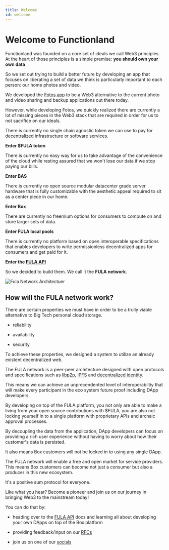 ```yaml
---
title: Welcome
id: welcome
---
```

# Welcome to Functionland

Functionland was founded on a core set of ideals we call Web3 principles.  At the heart of those principles is a simple premise: <b>you should own your own data</b>

So we set out trying to build a better future by developing an app that focuses on liberating a set of data we think is particularly important to each person: our home photos and video.

We developed the [Fotos app](https://github.com/functionland/fotos) to be a Web3 alternative to the current photo and video sharing and backup applications out there today.

However, while developing Fotos, we quickly realized there are currently a lot of missing pieces in the Web3 stack that are required in order for us to not sacrifice on our ideals.

There is currently no single chain agnostic token we can use to pay for decentralized infrastructure or software services.

**Enter $FULA token**

There is currently no easy way for us to take advantage of the convenience of the cloud while resting assured that we won't lose our data if we stop paying our bills.

**Enter BAS**

There is currently no open source modular datacenter grade server hardware that is fully customizable with the aesthetic appeal required to sit as a center piece in our home.

**Enter Box**

There are currently no freemium options for consumers to compute on and store larger sets of data.

**Enter FULA local pools**

There is currently no platform based on open interoperable specifications that enables developers to write permissionless decentralized apps for consumers and get paid for it.

**Enter the [FULA API](./api-intro)**

So we decided to build them.  We call it the **FULA network**.

![Fula Network Architectuer](/img/fula-network-arch.png)

## How will the FULA network work?

There are certain properties we must have in order to be a trully viable alternative to Big Tech personal cloud storage.

  * reliability

  * availability

  * security

To achieve these properties, we designed a system to utilize an already existent decentralized web.

The FULA network is a peer-peer architecture designed with open protocols and specifications such as [libp2p](https://libp2p.io/), [IPFS](https://ipfs.io/) and [decentralized identity](https://www.w3.org/TR/did-core/).

This means we can achieve an unprecendented level of interoperabiltiy that will make every participant in the eco system future proof including DApp developers.

By developing on top of the FULA platform, you not only are able to make a living from your open source contributions with $FULA, you are also not locking yourself in to a single platform with proprietary APIs and archaic approval processes.

By decoupling the data from the application, DApp developers can focus on providing a rich user experience without having to worry about how their customer's data is persisted.

It also means Box customers will not be locked in to using any single DApp.

The FULA network will enable a free and open market for service providers.  This means Box customers can become not just a consumer but also a producer in this new ecosystem.

It's a positive sum protocol for everyone.

Like what you hear?  Become a pioneer and join us on our journey in bringing Web3 to the mainstream today!

You can do that by:

  * heading over to the [FULA API](./api-intro) docs and learning all about developing your own DApps on top of the Box platform

  * providing feedback/input on our [RFCs](https://github.com/functionland/docs/tree/main/RFCs)

  * join us on one of our [socials](https://linktr.ee/fxland)
